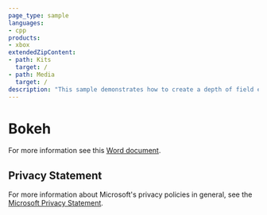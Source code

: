 ```yaml
---
page_type: sample
languages:
- cpp
products:
- xbox
extendedZipContent:
- path: Kits
  target: /
- path: Media
  target: /
description: "This sample demonstrates how to create a depth of field effect using point sprites rendering using DirectX 11 on Xbox One."
---
```


# Bokeh

For more information see this [Word document](https://github.com/microsoft/Xbox-ATG-Samples/blob/master/XDKSamples/Graphics/Bokeh/ReadMe.docx).

## Privacy Statement

For more information about Microsoft's privacy policies in general, see the [Microsoft Privacy Statement](https://privacy.microsoft.com/privacystatement/).
